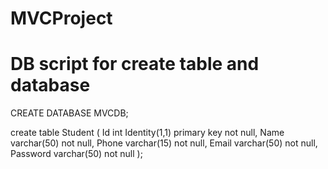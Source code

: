 # MVCProject

# DB script for create table and database

CREATE DATABASE MVCDB;

create table Student
(
Id int Identity(1,1) primary key not null,
Name varchar(50) not null,
Phone varchar(15) not null,
Email varchar(50) not null,
Password varchar(50) not null
);
